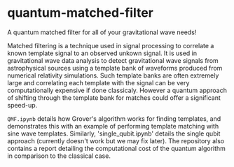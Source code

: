 # quantum-matched-filter
A quantum matched filter for all of your gravitational wave needs!


Matched filtering is a technique used in signal processing to correlate a known template signal to an observed unkown signal. It is used in gravitational wave data analysis to detect gravitational wave signals from astrophysical sources using a template bank of waveforms produced from numerical relativity simulations. Such template banks are often extremely large and correlating each template with the signal can be very computationally expensive if done classicaly. However a quantum approach of shifting through the template bank for matches could offer a significant speed-up. 

`QMF.ipynb` details how Grover's algorithm works for finding templates, and demonstrates this with an example of performing template matching with sine wave templates. Similarly, 'single_qubit.ipynb' details the single qubit approach (currently doesn't work but we may fix later). The repository also contains a report detailing the computational cost of the quantum algorithm in comparison to the classical case.
